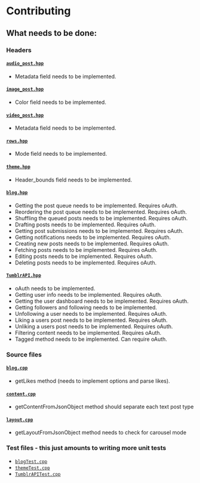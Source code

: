 # Contributing

## What needs to be done:

### Headers

#### [`audio_post.hpp`](/include/posts/audio_post.hpp)
* Metadata field needs to be implemented.

#### [`image_post.hpp`](/include/posts/image_post.hpp)
* Color field needs to be implemented.

#### [`video_post.hpp`](/include/posts/video_post.hpp)
* Metadata field needs to be implemented.

#### [`rows.hpp`](/include/layout/rows.hpp)
* Mode field needs to be implemented.

#### [`theme.hpp`](/include/theme.hpp)
* Header_bounds field needs to be implemented.

#### [`blog.hpp`](/include/blog.hpp)
* Getting the post queue needs to be implemented. Requires oAuth.
* Reordering the post queue needs to be implemented. Requires oAuth.
* Shuffling the queued posts needs to be implemented. Requires oAuth.
* Drafting posts needs to be implemented. Requires oAuth.
* Getting post submissions needs to be implemented. Requires oAuth.
* Getting notifications needs to be implemented. Requires oAuth.
* Creating new posts needs to be implemented. Requires oAuth.
* Fetching posts needs to be implemented. Requires oAuth.
* Editing posts needs to be implemented. Requires oAuth.
* Deleting posts needs to be implemented. Requires oAuth.

#### [`TumblrAPI.hpp`](/include/TumblrAPI.hpp)
* oAuth needs to be implemented.
* Getting user info needs to be implemented. Requires oAuth.
* Getting the user dashboard needs to be implemented. Requires oAuth.
* Getting followers and following needs to be implemented.
* Unfollowing a user needs to be implemented. Requires oAuth.
* Liking a users post needs to be implemented. Requires oAuth.
* Unliking a users post needs to be implemented. Requires oAuth.
* Filtering content needs to be implemented. Requires oAuth.
* Tagged method needs to be implemented. Can require oAuth.

### Source files

#### [`blog.cpp`](/src/blog.cpp)
* getLikes method (needs to implement options and parse likes).

#### [`content.cpp`](/src/content.cpp)
* getContentFromJsonObject method should separate each text post type

#### [`layout.cpp`](/src/layout.cpp)
* getLayoutFromJsonObject method needs to check for carousel mode

### Test files - this just amounts to writing more unit tests

* [`blogTest.cpp`](/tests/blogTest.cpp)
* [`themeTest.cpp`](/tests/themeTest.cpp)
* [`TumblrAPITest.cpp`](/tests/TumblrAPITest.cpp)